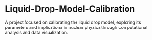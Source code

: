 # Liquid-Drop-Model-Calibration
A project focused on calibrating the liquid drop model, exploring its parameters and implications in nuclear physics through computational analysis and data visualization.
